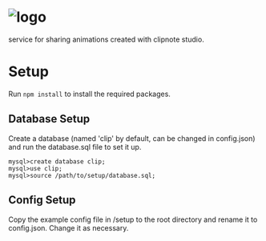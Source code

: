 # ![logo](https://i.imgur.com/qS43soQ.png)
service for sharing animations created with clipnote studio.
# Setup
Run `npm install` to install the required packages.

## Database Setup
 Create a database (named 'clip' by default, can be changed in config.json) and run the database.sql file to set it up.
 
 ```
 mysql>create database clip;
 mysql>use clip;
 mysql>source /path/to/setup/database.sql;
 ```
 ## Config Setup
  Copy the example config file in /setup to the root directory and rename it to config.json. Change it as necessary.
